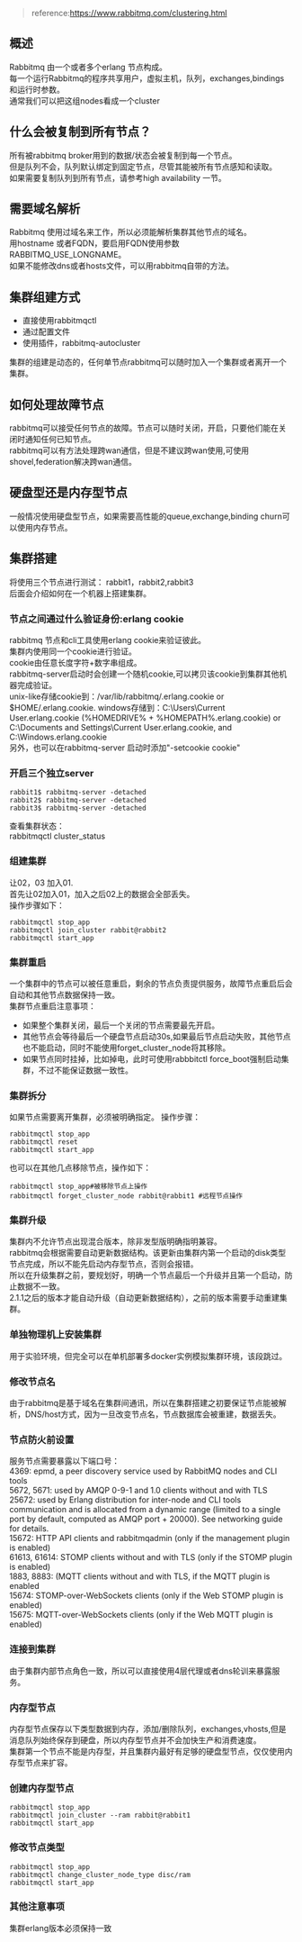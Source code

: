 >reference:https://www.rabbitmq.com/clustering.html

## 概述
Rabbitmq 由一个或者多个erlang 节点构成。  
每一个运行Rabbitmq的程序共享用户，虚拟主机，队列，exchanges,bindings 和运行时参数。  
通常我们可以把这组nodes看成一个cluster
## 什么会被复制到所有节点？
所有被rabbitmq broker用到的数据/状态会被复制到每一个节点。  
但是队列不会，队列默认绑定到固定节点，尽管其能被所有节点感知和读取。  
如果需要复制队列到所有节点，请参考high availability 一节。
## 需要域名解析
Rabbitmq 使用过域名来工作，所以必须能解析集群其他节点的域名。  
用hostname 或者FQDN，要启用FQDN使用参数RABBITMQ_USE_LONGNAME。  
如果不能修改dns或者hosts文件，可以用rabbitmq自带的方法。
## 集群组建方式

- 直接使用rabbitmqctl
- 通过配置文件
- 使用插件，rabbitmq-autocluster

集群的组建是动态的，任何单节点rabbitmq可以随时加入一个集群或者离开一个集群。

## 如何处理故障节点
rabbitmq可以接受任何节点的故障。节点可以随时关闭，开启，只要他们能在关闭时通知任何已知节点。  
rabbitmq可以有方法处理跨wan通信，但是不建议跨wan使用,可使用shovel,federation解决跨wan通信。
## 硬盘型还是内存型节点
一般情况使用硬盘型节点，如果需要高性能的queue,exchange,binding churn可以使用内存节点。
## 集群搭建
将使用三个节点进行测试：
rabbit1，rabbit2,rabbit3  
后面会介绍如何在一个机器上搭建集群。
### 节点之间通过什么验证身份:erlang cookie
rabbitmq 节点和cli工具使用erlang cookie来验证彼此。  
集群内使用同一个cookie进行验证。  
cookie由任意长度字符+数字串组成。  
rabbitmq-server启动时会创建一个随机cookie,可以拷贝该cookie到集群其他机器完成验证。  
unix-like存储cookie到：/var/lib/rabbitmq/.erlang.cookie or $HOME/.erlang.cookie.
windows存储到：C:\Users\Current User\.erlang.cookie (%HOMEDRIVE% + %HOMEPATH%\.erlang.cookie) or C:\Documents and Settings\Current User\.erlang.cookie, and C:\Windows\.erlang.cookie  
另外，也可以在rabbitmq-server 启动时添加"-setcookie cookie"
### 开启三个独立server
```
rabbit1$ rabbitmq-server -detached
rabbit2$ rabbitmq-server -detached
rabbit3$ rabbitmq-server -detached
```
查看集群状态：  
rabbitmqctl cluster_status
### 组建集群
让02，03 加入01.  
首先让02加入01，加入之后02上的数据会全部丢失。  
操作步骤如下：
```
rabbitmqctl stop_app
rabbitmqctl join_cluster rabbit@rabbit2
rabbitmqctl start_app
```
### 集群重启
一个集群中的节点可以被任意重启，剩余的节点负责提供服务，故障节点重启后会自动和其他节点数据保持一致。  
集群节点重启注意事项：  
- 如果整个集群关闭，最后一个关闭的节点需要最先开启。
- 其他节点会等待最后一个硬盘节点启动30s,如果最后节点启动失败，其他节点也不能启动，同时不能使用forget_cluster_node将其移除。
- 如果节点同时挂掉，比如掉电，此时可使用rabbbitctl force_boot强制启动集群，不过不能保证数据一致性。

### 集群拆分
如果节点需要离开集群，必须被明确指定。
操作步骤：
```
rabbitmqctl stop_app
rabbitmqctl reset
rabbitmqctl start_app
```
也可以在其他几点移除节点，操作如下：  
```
rabbitmqctl stop_app#被移除节点上操作
rabbitmqctl forget_cluster_node rabbit@rabbit1 #远程节点操作
```

### 集群升级

集群内不允许节点出现混合版本，除非发型版明确指明兼容。  
rabbitmq会根据需要自动更新数据结构。该更新由集群内第一个启动的disk类型节点完成，所以不能先启动内存型节点，否则会报错。  
所以在升级集群之前，要规划好，明确一个节点最后一个升级并且第一个启动，防止数据不一致。  
2.1.1之后的版本才能自动升级（自动更新数据结构），之前的版本需要手动重建集群。
### 单独物理机上安装集群
用于实验环境，但完全可以在单机部署多docker实例模拟集群环境，该段跳过。
### 修改节点名
由于rabbitmq是基于域名在集群间通讯，所以在集群搭建之初要保证节点能被解析，DNS/host方式，因为一旦改变节点名，节点数据库会被重建，数据丢失。
### 节点防火前设置
服务节点需要暴露以下端口号：  
4369: epmd, a peer discovery service used by RabbitMQ nodes and CLI tools  
5672, 5671: used by AMQP 0-9-1 and 1.0 clients without and with TLS  
25672: used by Erlang distribution for inter-node and CLI tools communication and is allocated from a dynamic range (limited to a single port by default, computed as AMQP port + 20000). See networking guide for details.  
15672: HTTP API clients and rabbitmqadmin (only if the management plugin is enabled)  
61613, 61614: STOMP clients without and with TLS (only if the STOMP plugin is enabled)  
1883, 8883: (MQTT clients without and with TLS, if the MQTT plugin is enabled  
15674: STOMP-over-WebSockets clients (only if the Web STOMP plugin is enabled)  
15675: MQTT-over-WebSockets clients (only if the Web MQTT plugin is enabled)
### 连接到集群
由于集群内部节点角色一致，所以可以直接使用4层代理或者dns轮训来暴露服务。
### 内存型节点
内存型节点保存以下类型数据到内存，添加/删除队列，exchanges,vhosts,但是消息队列始终保存到硬盘，所以内存型节点并不会加快生产和消费速度。  
集群第一个节点不能是内存型，并且集群内最好有足够的硬盘型节点，仅仅使用内存型节点来扩容。  
### 创建内存型节点
```
rabbitmqctl stop_app
rabbitmqctl join_cluster --ram rabbit@rabbit1
rabbitmqctl start_app
```
### 修改节点类型
```
rabbitmqctl stop_app
rabbitmqctl change_cluster_node_type disc/ram
rabbitmqctl start_app
```
### 其他注意事项
集群erlang版本必须保持一致
